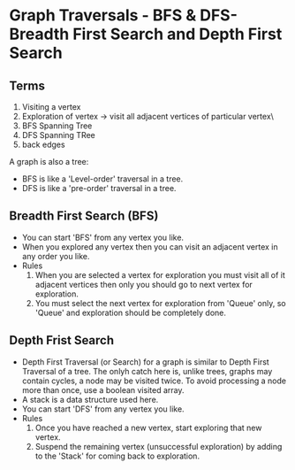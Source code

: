 # Graph Traversals - BFS & DFS-Breadth First Search and Depth First Search 

## Terms
1. Visiting a vertex
2. Exploration of vertex -> visit all adjacent vertices of particular vertex\
3. BFS Spanning Tree
4. DFS Spanning TRee
5. back edges

A graph is also a tree:
- BFS is like a 'Level-order' traversal in a tree.
- DFS is like a 'pre-order' traversal in a tree.

## Breadth First Search (BFS)
- You can start 'BFS' from any vertex you like.
- When you explored any vertex then you can visit an adjacent vertex in any order you like.
- Rules
	1. When you are selected a vertex for exploration you must visit all of it adjacent vertices then only you should go to next vertex for exploration.
	2. You must select the next vertex for exploration from 'Queue' only, so 'Queue' and exploration should be completely done.

## Depth Frist Search
- Depth First Traversal (or Search) for a graph is similar to Depth First Traversal of a tree. The onlyh catch here is, unlike trees, graphs may contain cycles, a node may be visited twice. To avoid processing a node more than once, use a boolean visited array.
- A stack is a data structure used here.
- You can start 'DFS' from any vertex you like.
- Rules
	1. Once you have reached a new vertex, start exploring that new vertex.
	2. Suspend the remaining vertex (unsuccessful exploration) by adding to the 'Stack' for coming back to exploration.